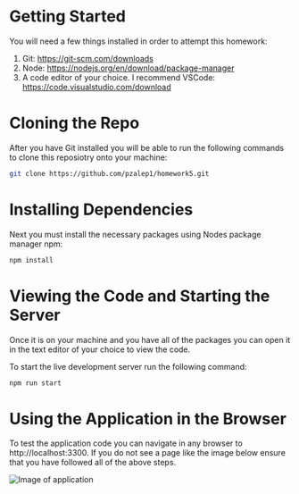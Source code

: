 # Getting Started 
You will need a few things installed in order to attempt this homework:
1. Git: https://git-scm.com/downloads 
2. Node: https://nodejs.org/en/download/package-manager
3. A code editor of your choice. I recommend VSCode: https://code.visualstudio.com/download

# Cloning the Repo
After you have Git installed you will be able to run the following commands to clone this reposiotry onto your machine:
```bash
git clone https://github.com/pzalep1/homework5.git
```

# Installing Dependencies
Next you must install the necessary packages using Nodes package manager npm:
```bash 
npm install
```
# Viewing the Code and Starting the Server
Once it is on your machine and you have all of the packages you can open it in the text editor of your choice to view the code. 

To start the live development server run the following command:

```bash
npm run start
```
# Using the Application in the Browser
To test the application code you can navigate in any browser to http://localhost:3300. If you do not see a page like the image below ensure that you have followed all of the above steps. 

![Image of application](./Screenshot%202024-09-23%20at%207.33.03 PM.png)